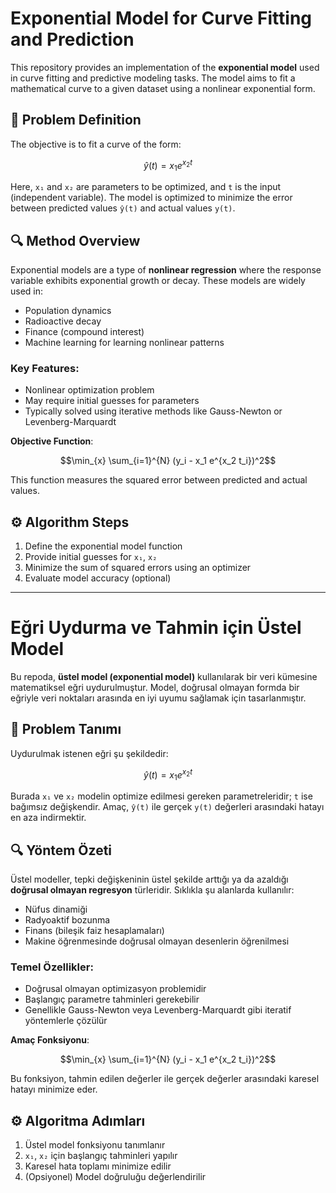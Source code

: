 # Exponential Model for Curve Fitting and Prediction

This repository provides an implementation of the **exponential model** used in curve fitting and predictive modeling tasks. The model aims to fit a mathematical curve to a given dataset using a nonlinear exponential form.

## 📌 Problem Definition

The objective is to fit a curve of the form:

```math
\hat{y}(t) = x_1 e^{x_2 t}
````

Here, `x₁` and `x₂` are parameters to be optimized, and `t` is the input (independent variable). The model is optimized to minimize the error between predicted values `ŷ(t)` and actual values `y(t)`.

## 🔍 Method Overview

Exponential models are a type of **nonlinear regression** where the response variable exhibits exponential growth or decay. These models are widely used in:

* Population dynamics
* Radioactive decay
* Finance (compound interest)
* Machine learning for learning nonlinear patterns

### Key Features:

* Nonlinear optimization problem
* May require initial guesses for parameters
* Typically solved using iterative methods like Gauss-Newton or Levenberg-Marquardt

**Objective Function**:

```math
\min_{x} \sum_{i=1}^{N} (y_i - x_1 e^{x_2 t_i})^2
```

This function measures the squared error between predicted and actual values.

## ⚙️ Algorithm Steps

1. Define the exponential model function
2. Provide initial guesses for `x₁`, `x₂`
3. Minimize the sum of squared errors using an optimizer
4. Evaluate model accuracy (optional)

---

# Eğri Uydurma ve Tahmin için Üstel Model

Bu repoda, **üstel model (exponential model)** kullanılarak bir veri kümesine matematiksel eğri uydurulmuştur. Model, doğrusal olmayan formda bir eğriyle veri noktaları arasında en iyi uyumu sağlamak için tasarlanmıştır.

## 📌 Problem Tanımı

Uydurulmak istenen eğri şu şekildedir:

```math
\hat{y}(t) = x_1 e^{x_2 t}
```

Burada `x₁` ve `x₂` modelin optimize edilmesi gereken parametreleridir; `t` ise bağımsız değişkendir. Amaç, `ŷ(t)` ile gerçek `y(t)` değerleri arasındaki hatayı en aza indirmektir.

## 🔍 Yöntem Özeti

Üstel modeller, tepki değişkeninin üstel şekilde arttığı ya da azaldığı **doğrusal olmayan regresyon** türleridir. Sıklıkla şu alanlarda kullanılır:

* Nüfus dinamiği
* Radyoaktif bozunma
* Finans (bileşik faiz hesaplamaları)
* Makine öğrenmesinde doğrusal olmayan desenlerin öğrenilmesi

### Temel Özellikler:

* Doğrusal olmayan optimizasyon problemidir
* Başlangıç parametre tahminleri gerekebilir
* Genellikle Gauss-Newton veya Levenberg-Marquardt gibi iteratif yöntemlerle çözülür

**Amaç Fonksiyonu**:

```math
\min_{x} \sum_{i=1}^{N} (y_i - x_1 e^{x_2 t_i})^2
```

Bu fonksiyon, tahmin edilen değerler ile gerçek değerler arasındaki karesel hatayı minimize eder.

## ⚙️ Algoritma Adımları

1. Üstel model fonksiyonu tanımlanır
2. `x₁`, `x₂` için başlangıç tahminleri yapılır
3. Karesel hata toplamı minimize edilir
4. (Opsiyonel) Model doğruluğu değerlendirilir
